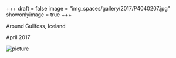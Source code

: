 +++
draft = false
image = "img_spaces/gallery/2017/P4040207.jpg"
showonlyimage = true
+++

Around Gullfoss, Iceland

April 2017
<!--more-->
![picture](/img_spaces/gallery/2017/P4040207.jpg)
